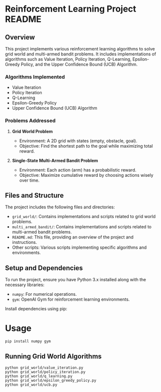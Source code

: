 # Reinforcement Learning Project README

## Overview
This project implements various reinforcement learning algorithms to solve grid world and multi-armed bandit problems. It includes implementations of algorithms such as Value Iteration, Policy Iteration, Q-Learning, Epsilon-Greedy Policy, and the Upper Confidence Bound (UCB) Algorithm.

### Algorithms Implemented
- Value Iteration
- Policy Iteration
- Q-Learning
- Epsilon-Greedy Policy
- Upper Confidence Bound (UCB) Algorithm

### Problems Addressed
1. **Grid World Problem**
   - Environment: A 2D grid with states (empty, obstacle, goal).
   - Objective: Find the shortest path to the goal while maximizing total reward.

2. **Single-State Multi-Armed Bandit Problem**
   - Environment: Each action (arm) has a probabilistic reward.
   - Objective: Maximize cumulative reward by choosing actions wisely over time.

## Files and Structure
The project includes the following files and directories:

- `grid_world/`: Contains implementations and scripts related to grid world problems.
- `multi_armed_bandit/`: Contains implementations and scripts related to multi-armed bandit problems.
- `README.md`: This file, providing an overview of the project and instructions.
- Other scripts: Various scripts implementing specific algorithms and environments.

## Setup and Dependencies
To run the project, ensure you have Python 3.x installed along with the necessary libraries:

- `numpy`: For numerical operations.
- `gym`: OpenAI Gym for reinforcement learning environments.

Install dependencies using pip:

# Usage
```bash
pip install numpy gym
```
## Running Grid World Algorithms
```
python grid_world/value_iteration.py
python grid_world/policy_iteration.py
python grid_world/q_learning.py
python grid_world/epsilon_greedy_policy.py
python grid_world/ucb.py

```
